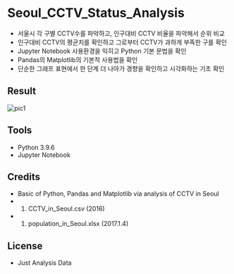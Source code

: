 # Seoul_CCTV_Status_Analysis

- 서울시 각 구별 CCTV수를 파악하고, 인구대비 CCTV 비율을 파악해서 순위 비교
- 인구대비 CCTV의 평균치를 확인하고 그로부터 CCTV가 과하게 부족한 구를 확인
- Jupyter Notebook 사용환경을 익히고 Python 기본 문법을 확인
- Pandas의 Matplotlib의 기본적 사용법을 확인
- 단순한 그래프 표현에서 한 단계 더 나아가 경향을 확인하고 시각화하는 기초 확인

## Result

![pic1](https://user-images.githubusercontent.com/87745990/127853470-79956e46-94d5-4a02-b595-63eab0898257.png)

## Tools

- Python 3.9.6
- Jupyter Notebook

## Credits

- Basic of Python, Pandas and Matplotlib via analysis of CCTV in Seoul
- 01. CCTV_in_Seoul.csv (2016)
- 01. population_in_Seoul.xlsx (2017.1.4)

## License
- Just Analysis Data
